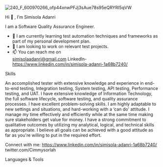 

![240_F_600970266_ofp44xnwPFJj3sAue78s95eQRYRI5qVW](https://github.com/Cimmy12/Cimmy12/assets/111805689/c6728ef8-4247-40fc-91b8-aca1f040de66)


Hi 👋 , I’m Simisola Adanri

I am a Software Quality Assurance Engineer.

- 🌱 I am currently learning test automation techniques and frameworks as part of my personal development plan.
- 👀 I am looking to work on relevant test projects.
- 📫  You can reach me on  
simisolaadanri@gmail.com
LinkedIn- https://www.linkedin.com/in/simisola-adanri-1a68b7240/

Skills

An accomplished tester with extensive knowledge and experience in end-to-end testing, Integration testing, System testing, API testing, Performance testing, and UAT. 
I have extensive knowledge of Information Technology, the full software lifecycle, software testing, and quality assurance processes. 
I have excellent problem-solving skills. I am highly adaptable to new settings and situations, and hard-working with a ‘can do' attitude. 
I manage my time effectively and efficiently while at the same time making sure stakeholders get value for money. I have a strong commitment to qualitative outcomes by utilizing my analytical, logical, and technical skills as appropriate. 
I believe all goals can be achieved with a good attitude as far as you're willing to put in the required effort.

Connect with me:
https://www.linkedin.com/in/simisola-adanri-1a68b7240/ twitter.com/Cimmysorlah


Languages & Tools



